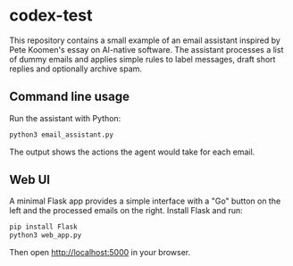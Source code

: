# codex-test

This repository contains a small example of an email assistant inspired by Pete Koomen's essay on AI-native software. The assistant processes a list of dummy emails and applies simple rules to label messages, draft short replies and optionally archive spam.

## Command line usage

Run the assistant with Python:

```bash
python3 email_assistant.py
```

The output shows the actions the agent would take for each email.

## Web UI

A minimal Flask app provides a simple interface with a "Go" button on the left and the processed emails on the right. Install Flask and run:

```bash
pip install Flask
python3 web_app.py
```

Then open [http://localhost:5000](http://localhost:5000) in your browser.
